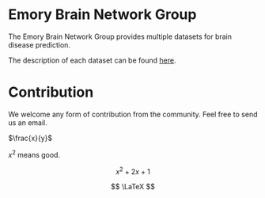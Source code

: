 # Emory Brain Network Group

The Emory Brain Network Group provides multiple datasets for brain disease prediction.

The description of each dataset can be found [here](/datasets).

# Contribution

We welcome any form of contribution from the community. Feel free to send us an email.

$\frac{x}{y}$

$x^2$ means good.

$$
x^2+2x+1
$$

$$
\LaTeX
$$
